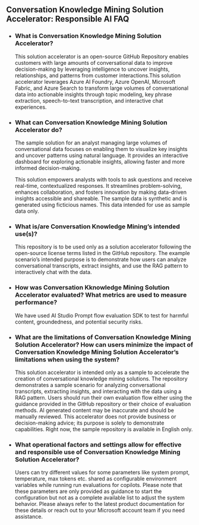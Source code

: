 ## Conversation Knowledge Mining Solution Accelerator: Responsible AI FAQ
- ### What is Conversation Knowledge Mining Solution Accelerator?

  This solution accelerator is an open-source GitHub Repository enables customers with large amounts of conversational data to improve decision-making by leveraging intelligence to uncover insights, relationships, and patterns from customer interactions.This solution accelerator leverages Azure AI Foundry, Azure OpenAI, Microsoft Fabric, and Azure Search to transform large volumes of conversational data into actionable insights through topic modeling, key phrase extraction, speech-to-text transcription, and interactive chat experiences.

- ### What can Conversation Knowledge Mining Solution Accelerator do? 
  The sample solution for an analyst managing large volumes of conversational data focuses on enabling them to visualize key insights and uncover patterns using natural language. It provides an interactive dashboard for exploring actionable insights, allowing faster and more informed decision-making.

  This solution empowers analysts with tools to ask questions and receive real-time, contextualized responses. It streamlines problem-solving, enhances collaboration, and fosters innovation by making data-driven insights accessible and shareable. The sample data is synthetic and is generated using ficticious names. This data intended for use as sample data only.
  
- ### What is/are Conversation Knowledge Mining’s intended use(s)?  

  This repository is to be used only as a solution accelerator following the open-source license terms listed in the GitHub repository. The example scenario’s intended purpose is to demonstrate how users can analyze conversational transcripts, extract insights, and use the RAG pattern to interactively chat with the data.

- ### How was Conversation Kknowledge Mining Solution Accelerator evaluated? What metrics are used to measure performance?
  
  We have used AI Studio Prompt flow evaluation SDK to test for harmful content, groundedness, and potential security risks. 
  
- ### What are the limitations of Conversation Knowledge Mining Solution Accelerator? How can users minimize the impact of Conversation Knowledge Mining Solution Accelerator’s limitations when using the system?

  This solution accelerator is intended only as a sample to accelerate the creation of conversational knowledge mining solutions. The repository demonstrates a sample scenario for analyzing conversational transcripts, extracting insights, and interacting with the data using a RAG pattern. Users should run their own evaluation flow either using the guidance provided in the GitHub repository or their choice of evaluation methods. AI generated content may be inaccurate and should be manually reviewed. This accelerator does not provide business or decision-making advice; its purpose is solely to demonstrate capabilities. Right now, the sample repository is available in English only.
   
- ### What operational factors and settings allow for effective and responsible use of Conversation Knowledge Mining Solution Accelerator?
  
  Users can try different values for some parameters like system prompt, temperature, max tokens etc. shared as configurable environment variables while running run evaluations for copilots. Please note that these parameters are only provided as guidance to start the configuration but not as a complete available list to adjust the system behavior. Please always refer to the latest product documentation for these details or reach out to your Microsoft account team if you need assistance.
